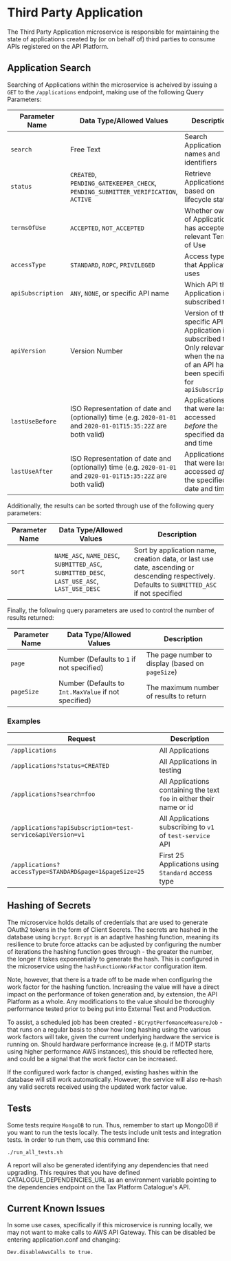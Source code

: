 Third Party Application
=======================

The Third Party Application microservice is responsible for maintaining the state of applications created
by (or on behalf of) third parties to consume APIs registered on the API Platform.

Application Search
------------------
Searching of Applications within the microservice is acheived by issuing a `GET` to the `/applications` endpoint, making use of the following Query Parameters:

Parameter Name    | Data Type/Allowed Values                                                                                       | Description
------------------|----------------------------------------------------------------------------------------------------------------|------------
`search`          | Free Text                                                                                                      | Search Application names and identifiers
`status`          | `CREATED`, `PENDING_GATEKEEPER_CHECK`, `PENDING_SUBMITTER_VERIFICATION`, `ACTIVE`                              | Retrieve Applications based on lifecycle status
`termsOfUse`      | `ACCEPTED`, `NOT_ACCEPTED`                                                                                     | Whether owner of Application has accepted relevant Terms of Use
`accessType`      | `STANDARD`, `ROPC`, `PRIVILEGED`                                                                               | Access type that Application uses
`apiSubscription` | `ANY`, `NONE`, or specific API name                                                                            | Which API the Application is subscribed to
`apiVersion`      | Version Number                                                                                                 | Version of the specific API that Application is subscribed to. Only relevant when the name of an API has been specified for `apiSubscription`
`lastUseBefore`   | ISO Representation of date and (optionally) time (e.g. `2020-01-01` and `2020-01-01T15:35:22Z` are both valid) | Applications that were last accessed *before* the specified date and time
`lastUseAfter`    | ISO Representation of date and (optionally) time (e.g. `2020-01-01` and `2020-01-01T15:35:22Z` are both valid) | Applications that were last accessed *after* the specified date and time

Additionally, the results can be sorted through use of the following query parameters:

Parameter Name | Data Type/Allowed Values                                                                    | Description
---------------|---------------------------------------------------------------------------------------------|------------
`sort`         | `NAME_ASC`, `NAME_DESC`, `SUBMITTED_ASC`, `SUBMITTED_DESC`, `LAST_USE_ASC`, `LAST_USE_DESC` | Sort by application name, creation data, or last use date, ascending or descending respectively. Defaults to `SUBMITTED_ASC` if not specified

Finally, the following query parameters are used to control the number of results returned:

Parameter Name | Data Type/Allowed Values                             | Description
---------------|------------------------------------------------------|------------
`page`         | Number (Defaults to `1` if not specified)            | The page number to display (based on `pageSize`)
`pageSize`     | Number (Defaults to `Int.MaxValue` if not specified) | The maximum number of results to return

### Examples

Request                                                    | Description
-----------------------------------------------------------|------------
`/applications`                                            | All Applications
`/applications?status=CREATED`                             | All Applications in testing
`/applications?search=foo`                                 | All Applications containing the text `foo` in either their name or id
`/applications?apiSubscription=test-service&apiVersion=v1` | All Applications subscribing to `v1` of `test-service` API
`/applications?accessType=STANDARD&page=1&pageSize=25`     | First 25 Applications using `Standard` access type

Hashing of Secrets
------------------
The microservice holds details of credentials that are used to generate OAuth2 tokens in the form of Client Secrets. The secrets are hashed in the database
using `bcrypt`. `Bcrypt` is an adaptive hashing function, meaning its resilience to brute force attacks can be adjusted by configuring the number of iterations
the hashing function goes through - the greater the number, the longer it takes exponentially to generate the hash. This is configured in the microservice 
using the `hashFunctionWorkFactor` configuration item.

Note, however, that there is a trade off to be made when configuring the work factor for the hashing function. Increasing the value will have a direct impact 
on the performance of token generation and, by extension, the API Platform as a whole. Any modifications to the value should be thoroughly performance tested 
prior to being put into External Test and Production. 

To assist, a scheduled job has been created - `BCryptPerfomanceMeasureJob` - that runs on a regular basis to show how long hashing using the various work 
factors will take, given the current underlying hardware the service is running on. Should hardware performance increase (e.g. if MDTP starts using higher 
performance AWS instances), this should be reflected here, and could be a signal that the work factor can be increased. 

If the configured work factor is changed, existing hashes within the database will still work automatically. However, the service will also re-hash any 
valid secrets received using the updated work factor value.

Tests
-----
Some tests require `MongoDB` to run.
Thus, remember to start up MongoDB if you want to run the tests locally.
The tests include unit tests and integration tests.
In order to run them, use this command line:

```
./run_all_tests.sh
```

A report will also be generated identifying any dependencies that need upgrading. This requires that
you have defined CATALOGUE_DEPENDENCIES_URL as an environment variable pointing to the dependencies
endpoint on the Tax Platform Catalogue's API.

Current Known Issues
--------------------
In some use cases, specifically if this microservice is running locally, we may not want to make calls to AWS API Gateway.
This can be disabled be entering application.conf and changing:

```
Dev.disableAwsCalls to true.
```
